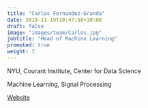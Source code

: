 ```yaml
---
title: "Carlos Fernandez-Granda"
date: 2018-11-19T10:47:58+10:00
draft: false
image: "images/team/Carlos.jpg"
jobtitle: "Head of Machine Learning"
promoted: true
weight: 3
---
```

NYU, Courant Institute, Center for Data Science

Machine Learning, Signal Processing

[Website](https://math.nyu.edu/~cfgranda/)
